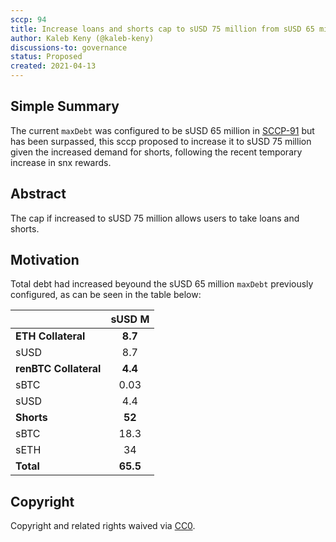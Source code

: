 ```yaml
---
sccp: 94
title: Increase loans and shorts cap to sUSD 75 million from sUSD 65 million
author: Kaleb Keny (@kaleb-keny)
discussions-to: governance
status: Proposed
created: 2021-04-13
---
```


<!--You can leave these HTML comments in your merged SCCP and delete the visible duplicate text guides, they will not appear and may be helpful to refer to if you edit it again. This is the suggested template for new SCCPs. Note that an SCCP number will be assigned by an editor. When opening a pull request to submit your SCCP, please use an abbreviated title in the filename, `sccp-draft_title_abbrev.md`. The title should be 44 characters or less.-->

## Simple Summary

<!--"If you can't explain it simply, you don't understand it well enough." Provide a simplified and layman-accessible explanation of the SCCP.-->

The current `maxDebt` was configured to be sUSD 65 million in [SCCP-91](https://sips.synthetix.io/SCCP/sccp-91) but has been surpassed, this sccp proposed to increase it to sUSD 75 million given the increased demand for shorts, following the recent temporary increase in snx rewards.

## Abstract

<!--A short (~200 word) description of the variable change proposed.-->

The cap if increased to sUSD 75 million allows users to take loans and shorts.

## Motivation

<!--The motivation is critical for SCCPs that want to update variables within Synthetix. It should clearly explain why the existing variable is not incentive aligned. SCCP submissions without sufficient motivation may be rejected outright.-->

Total debt had increased beyound the sUSD 65 million `maxDebt` previously configured, as can be seen in the table below:

|                       | **sUSD M** |
| --------------------- | :--------: |
| **ETH Collateral**    |   **8.7**  |
| sUSD                  |     8.7    |
| **renBTC Collateral** |   **4.4**  |
| sBTC                  |    0.03    |
| sUSD                  |     4.4    |
| **Shorts**            |   **52**   |
| sBTC                  |     18.3   |
| sETH                  |     34     |
| **Total**             |   **65.5**   |



## Copyright

Copyright and related rights waived via [CC0](https://creativecommons.org/publicdomain/zero/1.0/).
